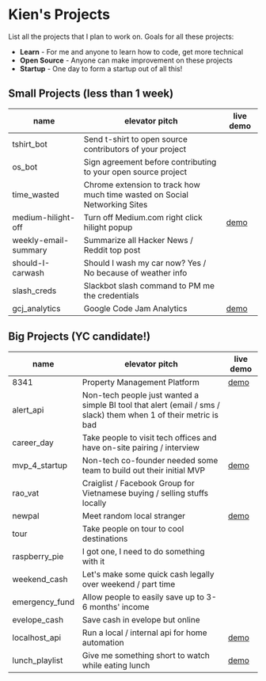 # Kien's Projects
List all the projects that I plan to work on. Goals for all these projects:
* **Learn** - For me and anyone to learn how to code, get more technical
* **Open Source** - Anyone can make improvement on these projects
* **Startup** - One day to form a startup out of all this!

## Small Projects (less than 1 week)
| name | elevator pitch | live demo
| --- | --- | --- |
| tshirt_bot | Send t-shirt to open source contributors of your project | |
| os_bot | Sign agreement before contributing to your open source project | |
| time_wasted | Chrome extension to track how much time wasted on Social Networking Sites | |
| medium-hilight-off | Turn off Medium.com right click hilight popup | [demo](https://chrome.google.com/webstore/detail/medium-hilight-off/lfhbdbplpphacepapppdobnenkfimagn)   |
| weekly-email-summary | Summarize all Hacker News / Reddit top post |  |
| should-I-carwash | Should I wash my car now? Yes / No because of weather info |  |
| slash_creds | Slackbot slash command to PM me the credentials |  |
| gcj_analytics | Google Code Jam Analytics | [demo](https://github.com/kienpham2000/gcj_analytics) |

## Big Projects (YC candidate!)
| name | elevator pitch | live demo
| --- | --- | --- |
| 8341 | Property Management Platform | [demo](http://8341app.github.io) |
| alert_api | Non-tech people just wanted a simple BI tool that alert (email / sms / slack) them when 1 of their metric is bad | |
| career_day | Take people to visit tech offices and have on-site pairing / interview | |
| mvp_4_startup | Non-tech co-founder needed some team to build out their initial MVP | [demo](http://knncreative.com) |
| rao_vat | Craiglist / Facebook Group for Vietnamese buying / selling stuffs locally | |
| newpal | Meet random local stranger | [demo](https://github.com/KNNCreative/newpal) |
| tour | Take people on tour to cool destinations | |
| raspberry_pie | I got one, I need to do something with it | |
| weekend_cash | Let's make some quick cash legally over weekend / part time | |
| emergency_fund | Allow people to easily save up to 3-6 months' income | |
| evelope_cash | Save cash in evelope but online | |
| localhost_api | Run a local / internal api for home automation | [demo](https://github.com/LocalhostAPI) |
| lunch_playlist | Give me something short to watch while eating lunch | [demo](https://github.com/LunchPlaylists) | |
